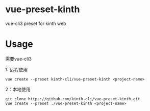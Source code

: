 # vue-preset-kinth
vue-cli3 preset for kinth web

# Usage
需要vue-cli3

1: 远程使用

    vue create --preset kinth-cli/vue-preset-kinth <project-name>

2：本地使用

    git clone https://github.com/kinth-cli/vue-preset-kinth.git
    vue create --preset ./vue-preset-kinth <project-name>
